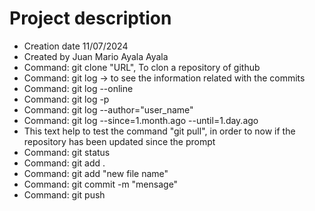 <h1> Project description </h1>
<ul>
  <li>Creation date 11/07/2024</li>
  <li>Created by Juan Mario Ayala Ayala</li>
  <li>Command: git clone "URL", To clon a repository of github </li>
  <li>Command: git log -> to see the information related with the commits </li>
  <li>Command: git log --online </li>
  <li>Command: git log -p </li>
  <li>Command: git log --author="user_name"</li>
  <li>Command: git log --since=1.month.ago --until=1.day.ago </li>
  <li>This text help to test the command "git pull", in order to now if the repository has been updated since the prompt</li>
  <li>Command: git status</li>
  <li>Command: git add .</li>
  <li>Command: git add "new file name"</li>
  <li>Command: git commit -m "mensage"</li>
  <li>Command: git push</li>
</ul>
